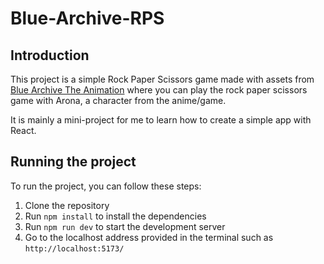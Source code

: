 # Blue-Archive-RPS

## Introduction

This project is a simple Rock Paper Scissors game made with assets from [Blue Archive The Animation](https://sh-anime.shochiku.co.jp/bluearchive-anime/) where you can play the rock paper scissors game with Arona, a character from the anime/game.

It is mainly a mini-project for me to learn how to create a simple app with React.

## Running the project

To run the project, you can follow these steps:

1. Clone the repository
2. Run `npm install` to install the dependencies
3. Run `npm run dev` to start the development server
4. Go to the localhost address provided in the terminal such as `http://localhost:5173/`
